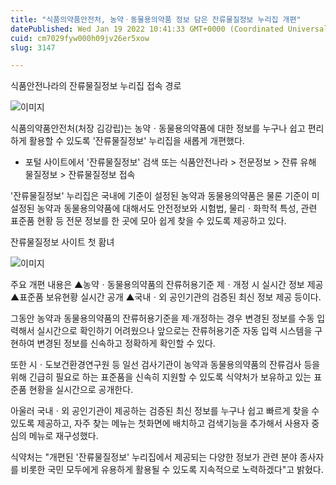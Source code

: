 ```yaml
---
title: "식품의약품안전처, 농약ㆍ동물용의약품 정보 담은 잔류물질정보 누리집 개편"
datePublished: Wed Jan 19 2022 10:41:33 GMT+0000 (Coordinated Universal Time)
cuid: cm7029fyw000h09jv26er5xow
slug: 3147

---
```



식품안전나라의 잔류물질정보 누리집 접속 경로

![이미지](https://cdn.hashnode.com/res/hashnode/image/upload/v1739252882745/a2b93288-c254-4e4c-925d-b1f2313c908a.png)

식품의약품안전처(처장 김강립)는 농약ㆍ동물용의약품에 대한 정보를 누구나 쉽고 편리하게 활용할 수 있도록 '잔류물질정보' 누리집을 새롭게 개편했다.

* 포털 사이트에서 '잔류물질정보' 검색 또는 식품안전나라 > 전문정보 > 잔류 유해 물질정보 > 잔류물질정보 접속

'잔류물질정보' 누리집은 국내에 기준이 설정된 농약과 동물용의약품은 물론 기준이 미설정된 농약과 동물용의약품에 대해서도 안전정보와 시험법, 물리ㆍ화학적 특성, 관련 표준품 현황 등 전문 정보를 한 곳에 모아 쉽게 찾을 수 있도록 제공하고 있다.

잔류물질정보 사이트 첫 홤녀

![이미지](https://cdn.hashnode.com/res/hashnode/image/upload/v1739252884818/404ed06c-974c-41ac-b1d3-5c3338fd1d59.png)

주요 개편 내용은 ▲농약ㆍ동물용의약품의 잔류허용기준 제ㆍ개정 시 실시간 정보 제공 ▲표준품 보유현황 실시간 공개 ▲국내ㆍ외 공인기관의 검증된 최신 정보 제공 등이다.

그동안 농약과 동물용의약품의 잔류허용기준을 제‧개정하는 경우 변경된 정보를 수동 입력해서 실시간으로 확인하기 어려웠으나 앞으로는 잔류허용기준 자동 입력 시스템을 구현하여 변경된 정보를 신속하고 정확하게 확인할 수 있다.

또한 시ㆍ도보건환경연구원 등 일선 검사기관이 농약과 동물용의약품의 잔류검사 등을 위해 긴급히 필요로 하는 표준품을 신속히 지원할 수 있도록 식약처가 보유하고 있는 표준품 현황을 실시간으로 공개한다.

아울러 국내ㆍ외 공인기관이 제공하는 검증된 최신 정보를 누구나 쉽고 빠르게 찾을 수 있도록 제공하고, 자주 찾는 메뉴는 첫화면에 배치하고 검색기능을 추가해서 사용자 중심의 메뉴로 재구성했다.

식약처는 "개편된 '잔류물질정보' 누리집에서 제공되는 다양한 정보가 관련 분야 종사자를 비롯한 국민 모두에게 유용하게 활용될 수 있도록 지속적으로 노력하겠다"고 밝혔다.